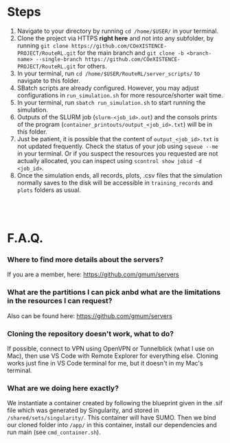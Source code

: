 # Steps

1. Navigate to your directory by running `cd /home/$USER/` in your terminal.
2. Clone the project via HTTPS **right here** and not into any subfolder, by running `git clone https://github.com/COeXISTENCE-PROJECT/RouteRL.git` for the main branch and `git clone -b <branch-name> --single-branch https://github.com/COeXISTENCE-PROJECT/RouteRL.git` for others.
3. In your terminal, run `cd /home/$USER/RouteRL/server_scripts/` to navigate to this folder.
4. SBatch scripts are already configured. However, you may adjust configurations in `run_simulation.sh` for more resource/shorter wait time.
5. In your terminal, run `sbatch run_simulation.sh` to start running the simulation.
6. Outputs of the SLURM job (`slurm-<job_id>.out`) and the consols prints of the program (`container_printouts/output_<job_id>.txt`) will be in this folder.
7. Just be patient, it is possible that the content of `output_<job_id>.txt` is not updated frequently. Check the status of your job using `squeue --me` in your terminal. Or if you suspect the resources you requested are not actually allocated, you can inspect using `scontrol show jobid -d <job_id>`.
8. Once the simulation ends, all records, plots, .csv files that the simulation normally saves to the disk will be accessible in `training_records` and `plots` folders as usual.

<br/><br/>

# F.A.Q.

### Where to find more details about the servers?
If you are a member, here: https://github.com/gmum/servers

### What are the partitions I can pick anbd what are the limitations in the resources I can request?
Also can be found here: https://github.com/gmum/servers

### Cloning the repository doesn't work, what to do?
If possible, connect to VPN using OpenVPN or Tunnelblick (what I use on Mac), then use VS Code with Remote Explorer for everything else. Cloning works just fine in VS Code terminal for me, but it doesn't in my Mac's terminal.

### What are we doing here exactly?
We instantiate a container created by following the blueprint given in the .sif file which was generated by Singularity, and stored in `/shared/sets/singularity/`. This container will have SUMO. Then we bind our cloned folder into `/app/` in this container, install our dependencies and run main (see `cmd_container.sh`).
